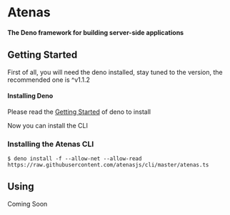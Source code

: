 # Atenas
#### The Deno framework for building server-side applications

## Getting Started

First of all, you will need the deno installed, stay tuned to the version, the recommended one is ^v1.1.2
#### Installing Deno
Please read the [Getting Started](https://deno.land/manual/getting_started/installation) of deno to install

Now you can install the CLI

### Installing the Atenas CLI
`$ deno install -f --allow-net --allow-read https://raw.githubusercontent.com/atenasjs/cli/master/atenas.ts`

## Using
Coming Soon

